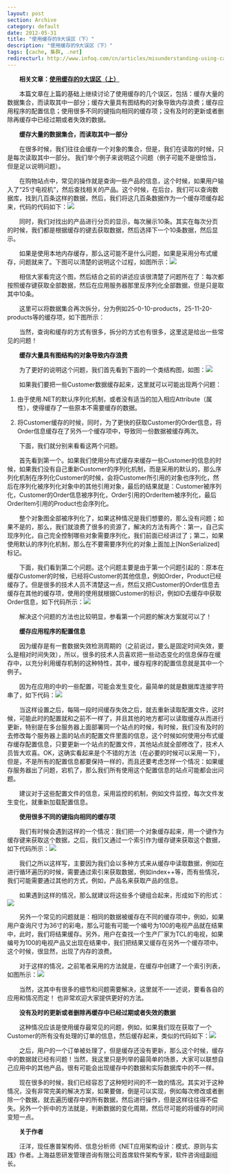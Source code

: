 ```yaml
---
layout: post
section: Archive
category: default
date: 2012-05-31
title: "使用缓存的9大误区（下）"
description: "使用缓存的9大误区（下）"
tags: [cache, 集群, .net]
redirecturl: http://www.infoq.com/cn/articles/misunderstanding-using-cache-2
---
```



　　**相关文章：[使用缓存的9大误区（上）](/archives/2012/04/15/misunderstanding-using-cache.html)**

　　本篇文章在上篇的基础上继续讨论了使用缓存的几个误区，包括：缓存大量的数据集合，而读取其中一部分；缓存大量具有图结构的对象导致内存浪费；缓存应用程序的配置信息；使用很多不同的键指向相同的缓存项；没有及时的更新或者删除再缓存中已经过期或者失效的数据。

　　**缓存大量的数据集合，而读取其中一部分**

　　在很多时候，我们往往会缓存一个对象的集合，但是，我们在读取的时候，只是每次读取其中一部分。
我们举个例子来说明这个问题（例子可能不是很恰当，但是足以说明问题）。

　　在购物站点中，常见的操作就是查询一些产品的信息，这个时候，如果用户输入了“25寸电视机”，然后查找相关的产品。这个时候，在后台，我们可以查询数据库，找到几百条这样的数据，然后，我们将这几百条数据作为一个缓存项缓存起来，代码的代码如下：![](/post-images/2013-02/2012053015182139.png)

　　同时，我们对找出的产品进行分页的显示，每次展示10条。其实在每次分页的时候，我们都是根据缓存的键去获取数据，然后选择下一个10条数据，然后显示。

　　如果是使用本地内存缓存，那么这可能不是什么问题，如果是采用分布式缓存，问题就来了。下图可以清楚的说明这个过程，如图所示：![](/post-images/2013-02/2012053015184551.png)

　　相信大家看完这个图，然后结合之前的讲述应该很清楚了问题所在了：每次都按照缓存键获取全部数据，然后在应用服务器那里反序列化全部数据，但是只是取其中10条。

　　这里可以将数据集合再次拆分，分为例如25-0-10-products，25-11-20-products等的缓存项，如下图所示：

　　当然，查询和缓存的方式有很多，拆分的方式也有很多，这里这是给出一些常见的问题！

　　**缓存大量具有图结构的对象导致内存浪费**

　　为了更好的说明这个问题，我们首先看到下面的一个类结构图，如图：![](/post-images/2013-02/2012053015190285.png)

　　如果我们要把一些Customer数据缓存起来，这里就可以可能出现两个问题：

1.  由于使用.NET的默认序列化机制，或者没有适当的加入相应Attribute（属性），使得缓存了一些原本不需要缓存的数据。

2.  将Customer缓存的时候，同时，为了更快的获取Customer的Order信息，将Order信息缓存在了另外一个缓存项中，导致同一份数据被缓存两次。

　　下面，我们就分别来看看这两个问题。

　　首先看到第一个。如果我们使用分布式缓存来缓存一些Customer的信息的时候，如果我们没有自己重新Customer的序列化机制，而是采用的默认的，那么序列化机制在序列化Customer的时候，会将Customer所引用的对象也序列化，然后在序列化被序列化对象中的其他引用对象，最后的结果就是：Customer被序列化，Customer的Order信息被序列化，Order引用的OrderItem被序列化，最后OrderItem引用的Product也会序列化。

　　整个对象图全部被序列化了，如果这种情况是我们想要的，那么没有问题；如果不是的，那么，我们就浪费了很多的资源了，解决的方法有两个：第一，自己实现序列化，自己完全控制哪些对象需要序列化，我们前面已经讲过了；第二，如果使用默认的序列化机制，那么在不要需要序列化的对象上面加上[NonSerialized]标记。

　　下面，我们看到第二个问题。这个问题主要是由于第一个问题引起的：原本在缓存Customer的时候，已经将Customer的其他信息，例如Order，Product已经缓存了。但是很多的技术人员不清楚这一点，然后又把Customer的Order信息去缓存在其他的缓存项，使用的使用就根据Customer的标识，例如ID去缓存中获取Order信息，如下代码所示：![](/post-images/2013-02/2012053015191817.png)

　　解决这个问题的方法也比较明显，参看第一个问题的解决方案就可以了！

　　**缓存应用程序的配置信息**

　　因为缓存是有一套数据失效检测周期的（之前说过，要么是固定时间失效，要么是相对时间失效），所以，很多的技术人员喜欢把一些动态变化的信息保存在缓存中，以充分利用缓存机制的这种特性，其中，缓存程序的配置信息就是其中一个例子。

　　因为在应用的中的一些配置，可能会发生变化，最简单的就是数据库连接字符串了，如下代码：![](/post-images/2013-02/2012053015193222.png)

　　当这样设置之后，每隔一段时间缓存失效之后，就去重新读取配置文件，这时候，可能此时的配置就和之前不一样了，并且其他的地方都可以读取缓存从而进行更新，特别是在多台服务器上面部署同一个站点的时候，有时候，我们没有及时的去修改每个服务器上面的站点的配置文件里面的信息，这个时候如何使用分布式缓存缓存配置信息，只要更新一个站点的配置文件，其他站点就全部修改了，技术人员皆大欢喜。OK，这确实看起来是个不错的方法（在必要的时候可以采用一下），但是，不是所有的配置信息都要保持一样的，而且还要考虑怎样一个情况：如果缓存服务器出了问题，宕机了，那么我们所有使用这个配置信息的站点可能都会出问题。

　　建议对于这些配置文件的信息，采用监控的机制，例如文件监控，每次文件发生变化，就重新加载配置信息。

　　**使用很多不同的键指向相同的缓存项**

　　我们有时候会遇到这样的一个情况：我们把一个对象缓存起来，用一个键作为缓存键来获取这个数据，之后，我们又通过一个索引作为缓存键来获取这个数据，如下代码所示：![](/post-images/2013-02/2012053015195341.png)

　　我们之所以这样写，主要因为我们会以多种方式来从缓存中读取数据，例如在进行循环遍历的时候，需要通过索引来获取数据，例如index++等，而有些情况，我们可能需要通过其他的方式，例如，产品名来获取产品的信息。

　　如果遇到这样的情况，那么就建议将这些多个键组合起来，形成如下的形式：![](/post-images/2013-02/2012053015200756.png)

　　另外一个常见的问题就是：相同的数据被缓存在不同的缓存项中，例如，如果用户查询尺寸为36寸的彩电，那么可能有可能一个编号为100的电视产品就在结果中，此时，我们将结果缓存。另外，用户在查找一个生产厂家为TCL的电视，如果编号为100的电视产品又出现在结果中，我们把结果又缓存在另外一个缓存项中。这个时候，很显然，出现了内存的浪费。

　　对于这样的情况，之前笔者采用的方法就是，在缓存中创建了一个索引列表，如图所示：![](/post-images/2013-02/2012053015202258.png)

　　当然，这其中有很多的细节和问题需要解决，这里就不一一述说，要看各自的应用和情况而定！
也非常欢迎大家提供更好的方法。

　　**没有及时的更新或者删除再缓存中已经过期或者失效的数据**

　　这种情况应该是使用缓存最常见的问题，例如，如果我们现在获取了一个Customer的所有没有处理的订单的信息，然后缓存起来，类似的代码如下：![](/post-images/2013-02/2012053015203643.png)

　　之后，用户的一个订单被处理了，但是缓存还没有更新，那么这个时候，缓存中的数据就已经有问题！当然，我这里只是列举的最简单的场景，大家可以联想自己应用中的其他产品，很有可能会出现缓存中的数据和实际数据库中的不一样。

　　现在很多的时候，我们已经容忍了这种短时间的不一致的情况。其实对于这种情况，没有非常完美的解决方案，如果要做，倒是可以实现，例如每次修改或者删除一个数据，就去遍历缓存中的所有数据，然后进行操作，但是这样往往得不偿失。另外一个折中的方法就是，判断数据的变化周期，然后尽可能的将缓存的时间变短一点。

　　**关于作者**

　　汪洋，现任惠普架构师、信息分析师《NET应用架构设计：模式、原则与实践》作者。上海益思研发管理咨询有限公司首席软件架构专家，软件咨询组副组长。
